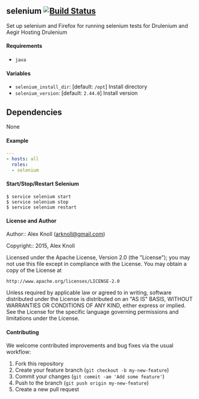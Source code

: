 ## selenium [![Build Status](https://travis-ci.org/arknoll/ansible-role-selenium.svg?branch=master)](https://travis-ci.org/arknoll/ansible-role-selenium)

Set up selenium and Firefox for running selenium tests for Drulenium and Aegir Hosting Drulenium

#### Requirements

* `java`

#### Variables

* `selenium_install_dir`: [default: `/opt`] Install directory
* `selenium_version`: [default: `2.44.0`] Install version

## Dependencies

None

#### Example

```yaml
---
- hosts: all
  roles:
  - selenium
```

#### Start/Stop/Restart Selenium

```
$ service selenium start
$ service selenium stop
$ service selenium restart
```

#### License and Author

Author:: Alex Knoll (arknoll@gmail.com)

Copyright:: 2015, Alex Knoll

Licensed under the Apache License, Version 2.0 (the "License");
you may not use this file except in compliance with the License.
You may obtain a copy of the License at

    http://www.apache.org/licenses/LICENSE-2.0

Unless required by applicable law or agreed to in writing, software
distributed under the License is distributed on an "AS IS" BASIS,
WITHOUT WARRANTIES OR CONDITIONS OF ANY KIND, either express or implied.
See the License for the specific language governing permissions and
limitations under the License.

#### Contributing

We welcome contributed improvements and bug fixes via the usual workflow:

1. Fork this repository
2. Create your feature branch (`git checkout -b my-new-feature`)
3. Commit your changes (`git commit -am 'Add some feature'`)
4. Push to the branch (`git push origin my-new-feature`)
5. Create a new pull request
